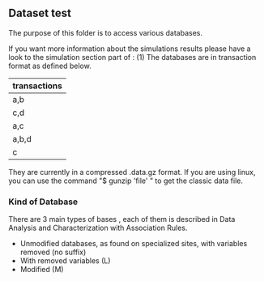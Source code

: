 ## Dataset test 

The purpose of this folder is to access various databases.

If you want more information about the simulations results please have a look to the simulation section part of : (1)
The databases are in transaction format as defined below.

|transactions|
|------------|
|a,b|
|c,d|
|a,c|
|a,b,d|
|c|


They are currently in a compressed .data.gz format.
If you are using linux, you can use the command "$ gunzip 'file' " to get the classic data file.

### Kind of Database 


There are 3 main types of bases , each of them is described in Data Analysis and Characterization with Association Rules.

* Unmodified databases, as found on specialized sites, with variables removed (no suffix)
* With removed variables (L)
* Modified (M)



